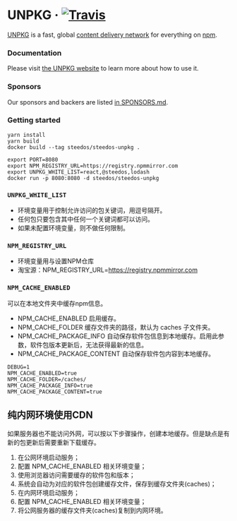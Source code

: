 # UNPKG &middot; [![Travis][build-badge]][build]

[build-badge]: https://img.shields.io/travis/mjackson/unpkg/master.svg?style=flat-square
[build]: https://travis-ci.org/mjackson/unpkg

[UNPKG](https://unpkg.com) is a fast, global [content delivery network](https://en.wikipedia.org/wiki/Content_delivery_network) for everything on [npm](https://www.npmjs.com/).

### Documentation

Please visit [the UNPKG website](https://unpkg.com) to learn more about how to use it.

### Sponsors

Our sponsors and backers are listed [in SPONSORS.md](SPONSORS.md).

### Getting started

```
yarn install
yarn build
docker build --tag steedos/steedos-unpkg .

export PORT=8080
export NPM_REGISTRY_URL=https://registry.npmmirror.com
export UNPKG_WHITE_LIST=react,@steedos,lodash
docker run -p 8080:8080 -d steedos/steedos-unpkg 
```

### `UNPKG_WHITE_LIST`

- 环境变量用于控制允许访问的包关键词，用逗号隔开。
- 任何包只要包含其中任何一个关键词都可以访问。 
- 如果未配置环境变量，则不做任何限制。

### `NPM_REGISTRY_URL`

- 环境变量用与设置NPM仓库
- 淘宝源：NPM_REGISTRY_URL=https://registry.npmmirror.com

### `NPM_CACHE_ENABLED`

可以在本地文件夹中缓存npm信息。

- NPM_CACHE_ENABLED 启用缓存。
- NPM_CACHE_FOLDER 缓存文件夹的路径，默认为 caches 子文件夹。
- NPM_CACHE_PACKAGE_INFO 自动保存软件包信息到本地缓存。启用此参数，软件包版本更新后，无法获得最新的信息。
- NPM_CACHE_PACKAGE_CONTENT 自动保存软件包内容到本地缓存。

```shell
DEBUG=1
NPM_CACHE_ENABLED=true
NPM_CACHE_FOLDER=/caches/
NPM_CACHE_PACKAGE_INFO=true
NPM_CACHE_PACKAGE_CONTENT=true
```

## 纯内网环境使用CDN

如果服务器也不能访问外网，可以按以下步骤操作，创建本地缓存。但是缺点是有新的包更新后需要重新下载缓存。

1. 在公网环境启动服务；
2. 配置 NPM_CACHE_ENABLED 相关环境变量；
3. 使用浏览器访问需要缓存的软件包和版本；
4. 系统会自动为对应的软件包创建缓存文件，保存到缓存文件夹(caches)；
5. 在内网环境启动服务；
6. 配置 NPM_CACHE_ENABLED 相关环境变量；
7. 将公网服务器的缓存文件夹(caches)复制到内网环境。
